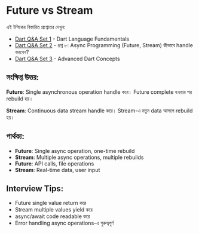 # Future vs Stream

এই টপিকের বিস্তারিত প্রশ্নোত্তর দেখুন:

- [Dart Q&A Set 1](dart_qna_01.md) - Dart Language Fundamentals
- [Dart Q&A Set 2](dart_qna_02.md) - প্রশ্ন ৮: Async Programming (Future, Stream) কীভাবে handle করবেন?
- [Dart Q&A Set 3](dart_qna_03.md) - Advanced Dart Concepts

## সংক্ষিপ্ত উত্তর:

**Future**: Single asynchronous operation handle করে। Future complete হওয়ার পর rebuild হয়।

**Stream**: Continuous data stream handle করে। Stream-এ নতুন data আসলে rebuild হয়।

## পার্থক্য:

- **Future**: Single async operation, one-time rebuild
- **Stream**: Multiple async operations, multiple rebuilds
- **Future**: API calls, file operations
- **Stream**: Real-time data, user input

## Interview Tips:

- Future single value return করে
- Stream multiple values yield করে
- async/await code readable করে
- Error handling async operations-এ গুরুত্বপূর্ণ


